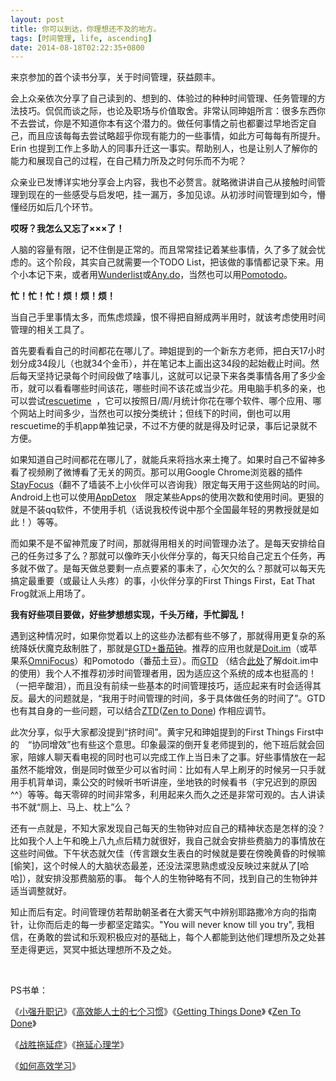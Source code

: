 ```yaml
---
layout: post
title: 你可以到达，你理想还不及的地方。
tags: [时间管理, life, ascending]
date: 2014-08-18T02:22:35+0800
---
```


来京参加的首个读书分享，关于时间管理，获益颇丰。

会上众亲依次分享了自己读到的、想到的、体验过的种种时间管理、任务管理的方法技巧。侃侃而谈之际，也论及职场与价值取舍。非常认同珅姐所言：很多东西你不去尝试，你是不知道你本有这个潜力的。做任何事情之前也都嫑过早地否定自己，而且应该每每去尝试略超乎你现有能力的一些事情，如此方可每每有所提升。Erin 也提到工作上多助人的同事升迁这一事实。帮助别人，也是让别人了解你的能力和展现自己的过程，在自己精力所及之时何乐而不为呢？

众亲业已发博详实地分享会上内容，我也不必赘言。就略微讲讲自己从接触时间管理到现在的一些感受与启发吧，挂一漏万，多加见谅。从初涉时间管理到如今，懵懂经历如后几个环节。

**哎呀？我怎么又忘了×××了！**

人脑的容量有限，记不住倒是正常的。而且常常挂记着某些事情，久了多了就会忧虑的。这个阶段，其实自己就需要一个TODO List，把该做的事情都记录下来。用个小本记下来，或者用[Wunderlist][]或[Any.do][]，当然也可以用[Pomotodo][]。  


**忙！忙！忙！烦！烦！烦！**

当自己手里事情太多，而焦虑烦躁，恨不得把自掰成两半用时，就该考虑使用时间管理的相关工具了。

首先要看看自己的时间都花在哪儿了。珅姐提到的一个新东方老师，把白天17小时划分成34段儿（也就34个金币），并在笔记本上画出这34段的起始截止时间。然后每天坚持记录每个时间段做了啥事儿，这就可以记录下来各类事情各用了多少金币，就可以看看哪些时间该花，哪些时间不该花或当少花。用电脑手机多的亲，也可以尝试[rescuetime][]  ，它可以按照日/周/月统计你花在哪个软件、哪个应用、哪个网站上时间多少，当然也可以按分类统计；但线下的时间，倒也可以用rescuetime的手机app单独记录，不过不方便的就是得及时记录，事后记录就不方便。

如果知道自己时间都花在哪儿了，就能兵来将挡水来土掩了。如果时自己不留神多看了视频刷了微博看了无关的网页。那可以用Google Chrome浏览器的插件[StayFocus][]（翻不了墙装不上小伙伴可以咨询我）限定每天用于这些网站的时间。Android上也可以使用[AppDetox][]　限定某些Apps的使用次数和使用时间。更狠的就是不装qq软件，不使用手机（话说我校传说中那个全国最年轻的男教授就是如此！）等等。

而如果不是不留神荒废了时间，那就得用相关的时间管理办法了。是每天安排给自己的任务过多了么？那就可以像昨天小伙伴分享的，每天只给自己定五个任务，再多就不做了。是每天做总要剩一点点要紧的事未了，心欠欠的么？那就可以每天先搞定最重要（或最让人头疼）的事，小伙伴分享的First Things First，Eat That Frog就派上用场了。　　　　　　　　　　　　

**我有好些项目要做，好些梦想想实现，千头万绪，手忙脚乱！**　

遇到这种情况时，如果你觉着以上的这些办法都有些不够了，那就得用更复杂的系统降妖伏魔克敌制胜了，那就是[GTD+番茄钟][GTD]。推荐的应用也就是[Doit.im][]（或苹果系[OmniFocus][]）和Pomotodo（番茄土豆）。而[GTD][GTD 1] （结合[此处][Link 1]了解doit.im中的使用）我个人不推荐初涉时间管理者用，因为适应这个系统的成本也挺高的！（一把辛酸泪），而且没有前续一些基本的时间管理技巧，适应起来有时会适得其反。最大的问题就是，“我用于时间管理的时间，多于具体做任务的时间了”。GTD也有其自身的一些问题，可以结合[ZTD][]([Zen to Done][]) 作相应调节。

此次分享，似乎大家都没提到“挤时间”。黄宇兄和珅姐提到的First Things First中的　“协同增效”也有些这个意思。印象最深的倒开复老师提到的，他下班后就会回家，陪嫁人聊天看电视的同时也可以完成工作上当日未了之事。好些事情放在一起虽然不能增效，倒是同时做至少可以省时间：比如有人早上刷牙的时候另一只手就用手机背单词，乘公交的时候听书听讲座，坐地铁的时候看书（宇兄迟到的原因^^）等等。每天零碎的时间非常多，利用起来久而久之还是非常可观的。古人讲读书不就“厕上、马上、枕上”么？　　　

还有一点就是，不知大家发现自己每天的生物钟对应自己的精神状态是怎样的没？比如我个人上午和晚上八九点后精力就很好，我自己就会安排些费脑力的事情放在这些时间做。下午状态就欠佳（传言跟女生表白的时候就是要在傍晚黄昏的时候嘛\[偷笑\]，这个时候人的大脑状态最差，还没法深思熟虑或没反映过来就从了\[哈哈\]），就安排没那费脑筋的事。 每个人的生物钟略有不同，找到自己的生物钟并适当调整就好。　

知止而后有定。时间管理仿若帮助朝圣者在大雾天气中辨别耶路撒冷方向的指南针，让你而后走的每一步都坚定踏实。"You will never know till you try", 我相信，在勇敢的尝试和乐观积极应对的基础上，每个人都能到达他们理想所及之处甚至走得更远，冥冥中抵达理想所不及之处。

 

PS书单：

《[小强升职记][Link 2]》《[高效能人士的七个习惯][Link 3]》《[Getting Things Done][]》 《[Zen To Done][Zen to Done]》

《[战胜拖延症][Link 4]》《[拖延心理学][Link 5]》

《[如何高效学习][Link 6]》


[Wunderlist]: https://www.wunderlist.com/
[Any.do]: http://www.any.do/
[Pomotodo]: https://pomotodo.com/
[rescuetime]: https://www.rescuetime.com/
[StayFocus]: https://chrome.google.com/webstore/detail/stayfocusd/laankejkbhbdhmipfmgcngdelahlfoji
[AppDetox]: http://www.wandoujia.com/apps/de.dfki.appdetox
[GTD]: http://crazyadam.diandian.com/post/2014-07-30/pomodoit
[Doit.im]: http://doitim.com/
[OmniFocus]: https://www.omnigroup.com/
[GTD 1]: http://www.mifengtd.cn/articles/gtd-grab-the-destiny.html
[Link 1]: http://crazyadam.diandian.com/post/2012-01-11/16260198
[ZTD]: http://crazyadam.diandian.com/post/2013-04-07/40048421817
[Zen to Done]: http://book.douban.com/subject/3296364/
[Link 2]: http://book.douban.com/subject/25852981/
[Link 3]: http://book.douban.com/subject/1048007/
[Getting Things Done]: http://book.douban.com/subject/4849382/
[Link 4]: http://book.douban.com/subject/25827340/
[Link 5]: http://book.douban.com/subject/4180711/
[Link 6]: http://book.douban.com/subject/25783654/